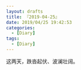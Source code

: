 ```yaml
---
layout: drafts
title: 『2019-04-25』
date: 2019/04/25 19:42:53
categories:
  - [Diary]
tags:
  - [Diary]
---
```


这两天，跌沓起伏、波澜壮阔。